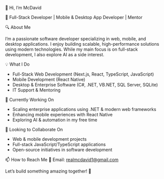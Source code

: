 👋 Hi, I’m McDavid

🚀 Full-Stack Developer | Mobile & Desktop App Developer | Mentor

🔍 About Me

I’m a passionate software developer specializing in web, mobile, and desktop applications.
I enjoy building scalable, high-performance solutions using modern technologies. 
While my main focus is on full-stack development, I also explore AI as a side interest.

💡 What I Do

- Full-Stack Web Development (Next.js, React, TypeScript, JavaScript)
- Mobile Development (React Native)
- Desktop & Enterprise Software (C#, .NET, VB.NET, SQL Server, SQLite)
- IT Support & Mentoring

🌱 Currently Working On

- Scaling enterprise applications using .NET & modern web frameworks
- Enhancing mobile experiences with React Native
- Exploring AI & automation in my free time

🤝 Looking to Collaborate On

- Web & mobile development projects
- Full-stack JavaScript/TypeScript applications
- Open-source initiatives in software development

📫 How to Reach Me
📩 Email: realmcdavid1@gmail.com

Let’s build something amazing together! 🚀
